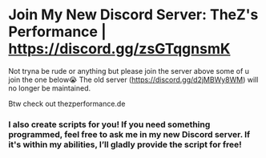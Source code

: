 # Join My New Discord Server: TheZ's Performance | https://discord.gg/zsGTqgnsmK

Not tryna be rude or anything but please join the server above some of u join the one below😭
The old server (https://discord.gg/d2jMBWy8WM) will no longer be maintained.

Btw check out thezperformance.de

### **I also create scripts for you! If you need something programmed, feel free to ask me in my new Discord server. If it's within my abilities, I’ll gladly provide the script for free!**

